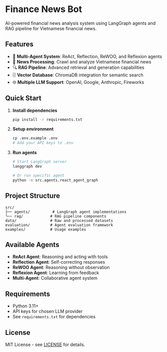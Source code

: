 # Finance News Bot

AI-powered financial news analysis system using LangGraph agents and RAG pipeline for Vietnamese financial news.

## Features

- 🤖 **Multi-Agent System**: ReAct, Reflection, ReWOO, and Reflexion agents
- 📰 **News Processing**: Crawl and analyze Vietnamese financial news
- 🔍 **RAG Pipeline**: Advanced retrieval and generation capabilities
- 🗄️ **Vector Database**: ChromaDB integration for semantic search
- 🌐 **Multiple LLM Support**: OpenAI, Google, Anthropic, Fireworks

## Quick Start

1. **Install dependencies**
   ```bash
   pip install -r requirements.txt
   ```

2. **Setup environment**
   ```bash
   cp .env.example .env
   # Add your API keys to .env
   ```

3. **Run agents**
   ```bash
   # Start LangGraph server
   langgraph dev

   # Or run specific agent
   python -m src.agents.react_agent_graph
   ```

## Project Structure

```
src/
├── agents/          # LangGraph agent implementations
└── rag/            # RAG pipeline components
data/               # Raw and processed datasets
evaluation/         # Agent evaluation framework
examples/           # Usage examples
```

## Available Agents

- **ReAct Agent**: Reasoning and acting with tools
- **Reflection Agent**: Self-correcting responses
- **ReWOO Agent**: Reasoning without observation
- **Reflexion Agent**: Learning from feedback
- **Multi-Agent**: Collaborative agent system

## Requirements

- Python 3.11+
- API keys for chosen LLM provider
- See `requirements.txt` for dependencies

## License

MIT License - see [LICENSE](LICENSE) for details.
